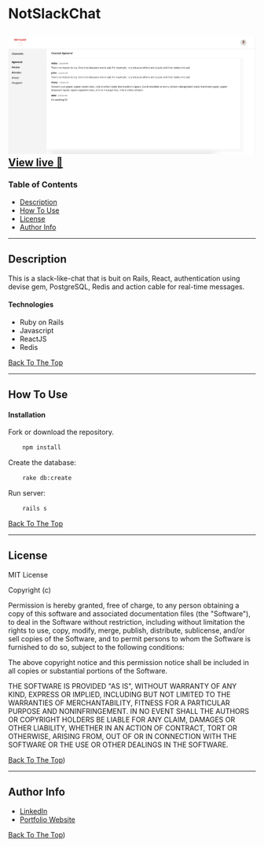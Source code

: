 # NotSlackChat

![Project Image](https://github.com/alex4tm/portfolio-v1/blob/master/src/images/notslackchat.jpg)
<a href="https://rails--chat-redux.herokuapp.com/">View live 🚀</a>
---

### Table of Contents

- [Description](#description)
- [How To Use](#how-to-use)
- [License](#license)
- [Author Info](#author-info)

---

## Description

This is a slack-like-chat that is buit on Rails, React, authentication using devise gem, PostgreSQL, Redis and action cable for real-time messages.

#### Technologies

- Ruby on Rails
- Javascript
- ReactJS
- Redis


[Back To The Top](#rails-react-chat)

---

## How To Use

#### Installation

Fork or download the repository.

```html
    npm install
```

Create the database:
```html
    rake db:create
```

Run server:
```html
    rails s
```

[Back To The Top](#rails-react-chat)

---


## License

MIT License

Copyright (c)

Permission is hereby granted, free of charge, to any person obtaining a copy
of this software and associated documentation files (the "Software"), to deal
in the Software without restriction, including without limitation the rights
to use, copy, modify, merge, publish, distribute, sublicense, and/or sell
copies of the Software, and to permit persons to whom the Software is
furnished to do so, subject to the following conditions:

The above copyright notice and this permission notice shall be included in all
copies or substantial portions of the Software.

THE SOFTWARE IS PROVIDED "AS IS", WITHOUT WARRANTY OF ANY KIND, EXPRESS OR
IMPLIED, INCLUDING BUT NOT LIMITED TO THE WARRANTIES OF MERCHANTABILITY,
FITNESS FOR A PARTICULAR PURPOSE AND NONINFRINGEMENT. IN NO EVENT SHALL THE
AUTHORS OR COPYRIGHT HOLDERS BE LIABLE FOR ANY CLAIM, DAMAGES OR OTHER
LIABILITY, WHETHER IN AN ACTION OF CONTRACT, TORT OR OTHERWISE, ARISING FROM,
OUT OF OR IN CONNECTION WITH THE SOFTWARE OR THE USE OR OTHER DEALINGS IN THE
SOFTWARE.

[Back To The Top](#rails-react-chat))

---

## Author Info

- [LinkedIn](https://www.linkedin.com/in/iliesi-alexandru/)
- [Portfolio Website](https://iliesialexandru.com)

[Back To The Top](#rails-react-chat))
